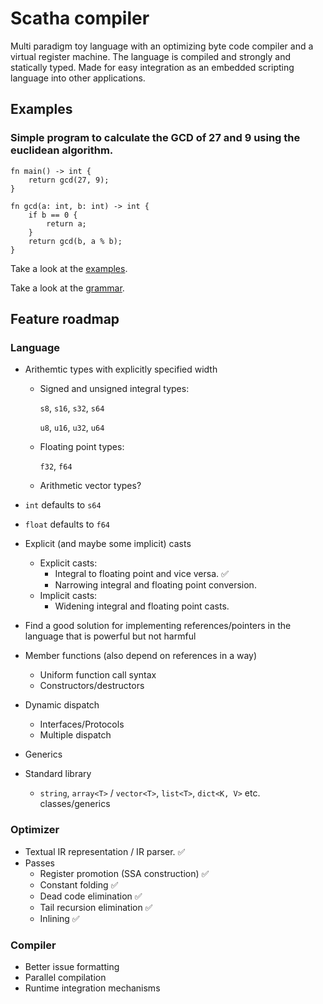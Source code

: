 # Scatha compiler

Multi paradigm toy language with an optimizing byte code compiler and a virtual register machine.
The language is compiled and strongly and statically typed. 
Made for easy integration as an embedded scripting language into other applications. 

## Examples
### Simple program to calculate the GCD of 27 and 9 using the euclidean algorithm. 
    fn main() -> int {
        return gcd(27, 9);
    }
    
    fn gcd(a: int, b: int) -> int {
        if b == 0 {
            return a;        
        }
        return gcd(b, a % b);
    }

Take a look at the [examples](examples/).
    
Take a look at the [grammar](docs/Grammar.md).

## Feature roadmap

### Language
- Arithemtic types with explicitly specified width
    - Signed and unsigned integral types: 
        
        `s8`, `s16`, `s32`, `s64`

        `u8`, `u16`, `u32`, `u64`

    - Floating point types: 

        `f32`, `f64`

    - Arithmetic vector types?

- `int` defaults to `s64`
- `float` defaults to `f64`
- Explicit (and maybe some implicit) casts
    - Explicit casts: 
        - Integral to floating point and vice versa. ✅
        - Narrowing integral and floating point conversion.
    - Implicit casts:
        - Widening integral and floating point casts. 
- Find a good solution for implementing references/pointers in the language that is powerful but not harmful 
- Member functions (also depend on references in a way)
    - Uniform function call syntax
    - Constructors/destructors
- Dynamic dispatch
    - Interfaces/Protocols
    - Multiple dispatch

- Generics 
- Standard library
    - `string`, `array<T>` / `vector<T>`, `list<T>`, `dict<K, V>` etc. classes/generics

### Optimizer
- Textual IR representation / IR parser. ✅
- Passes
    - Register promotion (SSA construction) ✅
    - Constant folding ✅
    - Dead code elimination ✅
    - Tail recursion elimination ✅
    - Inlining ✅

### Compiler

- Better issue formatting
- Parallel compilation
- Runtime integration mechanisms
